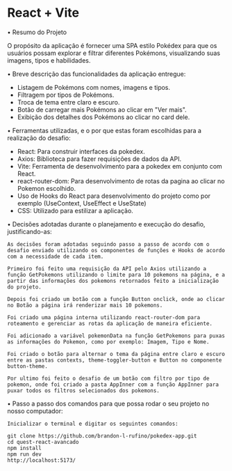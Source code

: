 # React + Vite

• Resumo do Projeto

O propósito da aplicação é fornecer uma SPA estilo Pokédex para que os usuários possam explorar e filtrar diferentes Pokémons, visualizando suas imagens, tipos e habilidades.

• Breve descrição das funcionalidades da aplicação entregue:

-   Listagem de Pokémons com nomes, imagens e tipos.
-   Filtragem por tipos de Pokémons.
-   Troca de tema entre claro e escuro.
-   Botão de carregar mais Pokémons ao clicar em "Ver mais".
-   Exibição dos detalhes dos Pokémons ao clicar no card dele.

• Ferramentas utilizadas, e o por que estas foram escolhidas para a realização do desafio:

-   React: Para construir interfaces da pokedex.
-   Axios: Biblioteca para fazer requisições de dados da API.
-   Vite: Ferramenta de desenvolvimento para a pokedex em conjunto com React.
-   react-router-dom: Para desenvolvimento de rotas da pagina ao clicar no Pokemon escolhido.
-   Uso de Hooks do React para desenvolvimento do projeto como por exemplo (UseContext, UseEffect e UseState)
-   CSS: Utilizado para estilizar a aplicação.

• Decisões adotadas durante o planejamento e execução do desafio, justificando-as:

    As decisões foram adotadas seguindo passo a passo de acordo com o desafio enviado utilizando os componentes de funções e Hooks de acordo com a necessidade de cada item.

    Primeiro foi feito uma requisição da API pelo Axios utilizando a função GetPokemons utilizando o limite para 10 pokemons na página, e a partir das informações dos pokemons retornados feito a inicialização do projeto.

    Depois foi criado um botão com a função Button onclick, onde ao clicar no Botão a página irá renderizar mais 10 pokemons.

    Foi criado uma página interna utilizando react-router-dom para roteamento e gerenciar as rotas da aplicação de maneira eficiente.

    Foi adicionado a variável pokemonData na função GetPokemons para puxas as informações do Pokemon, como por exemplo: Imagem, Tipo e Nome.

    Foi criado o botão para alternar o tema da página entre claro e escuro entre as pastas contexts, theme-toggler-button e Button no componente button-theme.

    Por ultimo foi feito o desafio de um botão com filtro por tipo de pokemon, onde foi criado a pasta AppInner com a função AppInner para puxar todos os filtros selecionados dos pokemons.


• Passo a passo dos comandos para que possa rodar o seu projeto no nosso computador:
    
    Inicializar o terminal e digitar os seguintes comandos: 

    git clone https://github.com/brandon-l-rufino/pokedex-app.git
    cd quest-react-avancado
    npm install 
    npm run dev
    http://localhost:5173/
